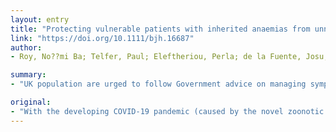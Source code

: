 ```yaml
---
layout: entry
title: "Protecting vulnerable patients with inherited anaemias from unnecessary death during the COVID-19 pandemic"
link: "https://doi.org/10.1111/bjh.16687"
author:
- Roy, No??mi Ba; Telfer, Paul; Eleftheriou, Perla; de la Fuente, Josu; Drasar, Emma; Shah, Farrukh; Roberts, David; Atoyebi, Wale; Trompeter, Sara; Mark Layton, D.; Lugthart, Sanne; Stuart-Smith, Sara; Chakravorty, Subarna; Wright, Josh; Porter, John; Inusa, Baba; Howard, Jo

summary:
- "UK population are urged to follow Government advice on managing symptoms and reducing viral transmission. There is no specific advice for patients with sickle cell disease of other genotypes, thalassaemia and other inherited anaemias. Many of these are at increased risk of fulminant bacterial infection, and therefore self-isolate if their fever is mistakenly attributed to a viral cause, delaying potentially life-saving antibiotic therapy."

original:
- "With the developing COVID-19 pandemic (caused by the novel zoonotic SARS-CoV-2 coronavirus), the UK population are urged to follow Government advice on managing symptoms and reducing viral transmission (1). Unusually, patients with sickle cell anaemia (HbSS genotype) have been explicitly mentioned in this as a group at increased risk due to their non-functioning spleen (2). Unfortunately, there is no specific advice for patients with sickle cell disease of other genotypes, thalassaemia and other inherited anaemias. Many of these are at increased risk of fulminant bacterial infection, and therefore may erroneously self-isolate if their fever is mistakenly attributed to a viral cause, delaying potentially life-saving antibiotic therapy."
---
```


